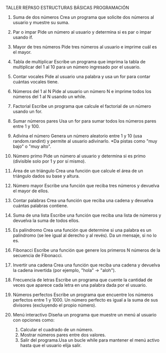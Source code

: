 TALLER REPASO ESTRUCTURAS BÁSICAS PROGRAMACIÓN
1. Suma de dos números
Crea un programa que solicite dos números al usuario y muestre su suma.

2. Par o impar
Pide un número al usuario y determina si es par o impar usando if.

3. Mayor de tres números
Pide tres números al usuario e imprime cuál es el mayor.

4. Tabla de multiplicar
Escribe un programa que imprima la tabla de multiplicar del 1 al 10 para un número ingresado por el usuario.

5. Contar vocales
Pide al usuario una palabra y usa un for para contar cuántas vocales tiene.

6. Números del 1 al N
Pide al usuario un número N e imprime todos los números del 1 al N usando un while.

7. Factorial 
Escribe un programa que calcule el factorial de un número usando un for.

8. Sumar números pares
Usa un for para sumar todos los números pares entre 1 y 100.

9. Adivina el número
Genera un número aleatorio entre 1 y 10 (usa random.randint) y permite al usuario adivinarlo.
*Da pistas como "muy bajo" o "muy alto".

10. Número primo
Pide un número al usuario y determina si es primo (divisible solo por 1 y por sí mismo).

11. Área de un triángulo
Crea una función que calcule el área de un triángulo dados su base y altura.

12. Número mayor
Escribe una función que reciba tres números y devuelva el mayor de ellos.

13. Contar palabras
Crea una función que reciba una cadena y devuelva cuántas palabras contiene.

14. Suma de una lista
Escribe una función que reciba una lista de números y devuelva la suma de todos ellos.

15. Es palíndromo
Crea una función que determine si una palabra es un palíndromo (se lee igual al derecho y al revés). Da un mensaje, si no lo es.

16. Fibonacci
Escribe una función que genere los primeros N números de la secuencia de Fibonacci.

17. Invertir una cadena
Crea una función que reciba una cadena y devuelva la cadena invertida (por ejemplo, "hola" -> "aloh").

18. Frecuencia de letras
Escribe un programa que cuente la cantidad de veces que aparece cada letra en una palabra dada por el usuario.

19. Números perfectos
Escribe un programa que encuentre los números perfectos entre 1 y 1000. Un número perfecto es igual a la suma de sus divisores (excluyendo el propio número).

20. Menú interactivo
Diseña un programa que muestre un menú al usuario con opciones como:
    1. Calcular el cuadrado de un número.
    2. Mostrar números pares entre dos valores.
    3. Salir del programa.Usa un bucle while para mantener el menú activo hasta que el usuario elija salir.